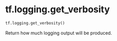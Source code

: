 <div itemscope itemtype="http://developers.google.com/ReferenceObject">
<meta itemprop="name" content="tf.logging.get_verbosity" />
<meta itemprop="path" content="Stable" />
</div>

# tf.logging.get_verbosity

``` python
tf.logging.get_verbosity()
```

Return how much logging output will be produced.